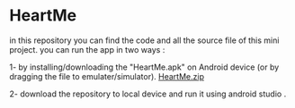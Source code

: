 # HeartMe
in this repository you can find the code and all the source file of this mini project.
you can run the app in two ways :                                 

1- by installing/downloading the "HeartMe.apk" on Android device (or by dragging the file to emulater/simulator).
[HeartMe.zip](https://github.com/hussein1993/HeartMe/files/8127344/HeartMe.zip)

2- download the repository to local device and run it using android studio .

